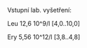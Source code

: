
<div class="w3-row">
<div class="w3-half">

Vstupní lab. vyšetření: 

Leu 12,6 10^9/l 	[4,0..10,0]

Ery 5,56 10^12/l 	[3,8..4,8] 



</div>
<div class="w3-half">
</div>
</div>
